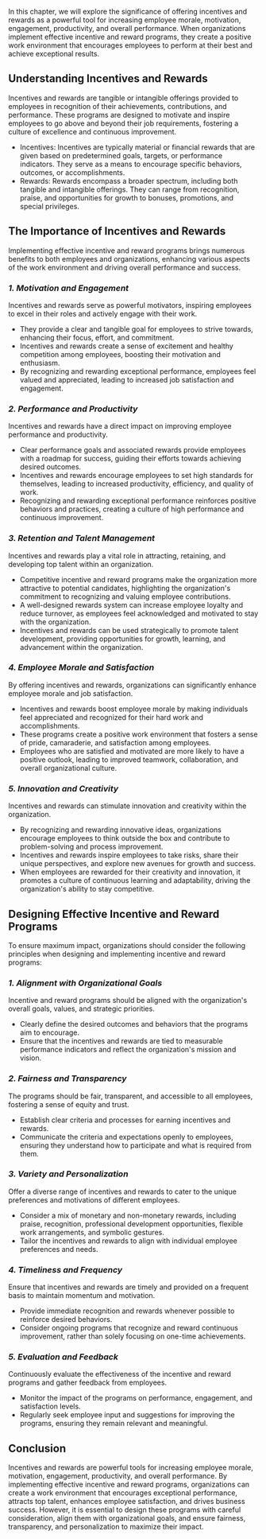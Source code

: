
In this chapter, we will explore the significance of offering incentives and rewards as a powerful tool for increasing employee morale, motivation, engagement, productivity, and overall performance. When organizations implement effective incentive and reward programs, they create a positive work environment that encourages employees to perform at their best and achieve exceptional results.

**Understanding Incentives and Rewards**
----------------------------------------

Incentives and rewards are tangible or intangible offerings provided to employees in recognition of their achievements, contributions, and performance. These programs are designed to motivate and inspire employees to go above and beyond their job requirements, fostering a culture of excellence and continuous improvement.

* Incentives: Incentives are typically material or financial rewards that are given based on predetermined goals, targets, or performance indicators. They serve as a means to encourage specific behaviors, outcomes, or accomplishments.
* Rewards: Rewards encompass a broader spectrum, including both tangible and intangible offerings. They can range from recognition, praise, and opportunities for growth to bonuses, promotions, and special privileges.

**The Importance of Incentives and Rewards**
--------------------------------------------

Implementing effective incentive and reward programs brings numerous benefits to both employees and organizations, enhancing various aspects of the work environment and driving overall performance and success.

### *1. Motivation and Engagement*

Incentives and rewards serve as powerful motivators, inspiring employees to excel in their roles and actively engage with their work.

* They provide a clear and tangible goal for employees to strive towards, enhancing their focus, effort, and commitment.
* Incentives and rewards create a sense of excitement and healthy competition among employees, boosting their motivation and enthusiasm.
* By recognizing and rewarding exceptional performance, employees feel valued and appreciated, leading to increased job satisfaction and engagement.

### *2. Performance and Productivity*

Incentives and rewards have a direct impact on improving employee performance and productivity.

* Clear performance goals and associated rewards provide employees with a roadmap for success, guiding their efforts towards achieving desired outcomes.
* Incentives and rewards encourage employees to set high standards for themselves, leading to increased productivity, efficiency, and quality of work.
* Recognizing and rewarding exceptional performance reinforces positive behaviors and practices, creating a culture of high performance and continuous improvement.

### *3. Retention and Talent Management*

Incentives and rewards play a vital role in attracting, retaining, and developing top talent within an organization.

* Competitive incentive and reward programs make the organization more attractive to potential candidates, highlighting the organization's commitment to recognizing and valuing employee contributions.
* A well-designed rewards system can increase employee loyalty and reduce turnover, as employees feel acknowledged and motivated to stay with the organization.
* Incentives and rewards can be used strategically to promote talent development, providing opportunities for growth, learning, and advancement within the organization.

### *4. Employee Morale and Satisfaction*

By offering incentives and rewards, organizations can significantly enhance employee morale and job satisfaction.

* Incentives and rewards boost employee morale by making individuals feel appreciated and recognized for their hard work and accomplishments.
* These programs create a positive work environment that fosters a sense of pride, camaraderie, and satisfaction among employees.
* Employees who are satisfied and motivated are more likely to have a positive outlook, leading to improved teamwork, collaboration, and overall organizational culture.

### *5. Innovation and Creativity*

Incentives and rewards can stimulate innovation and creativity within the organization.

* By recognizing and rewarding innovative ideas, organizations encourage employees to think outside the box and contribute to problem-solving and process improvement.
* Incentives and rewards inspire employees to take risks, share their unique perspectives, and explore new avenues for growth and success.
* When employees are rewarded for their creativity and innovation, it promotes a culture of continuous learning and adaptability, driving the organization's ability to stay competitive.

**Designing Effective Incentive and Reward Programs**
-----------------------------------------------------

To ensure maximum impact, organizations should consider the following principles when designing and implementing incentive and reward programs:

### *1. Alignment with Organizational Goals*

Incentive and reward programs should be aligned with the organization's overall goals, values, and strategic priorities.

* Clearly define the desired outcomes and behaviors that the programs aim to encourage.
* Ensure that the incentives and rewards are tied to measurable performance indicators and reflect the organization's mission and vision.

### *2. Fairness and Transparency*

The programs should be fair, transparent, and accessible to all employees, fostering a sense of equity and trust.

* Establish clear criteria and processes for earning incentives and rewards.
* Communicate the criteria and expectations openly to employees, ensuring they understand how to participate and what is required from them.

### *3. Variety and Personalization*

Offer a diverse range of incentives and rewards to cater to the unique preferences and motivations of different employees.

* Consider a mix of monetary and non-monetary rewards, including praise, recognition, professional development opportunities, flexible work arrangements, and symbolic gestures.
* Tailor the incentives and rewards to align with individual employee preferences and needs.

### *4. Timeliness and Frequency*

Ensure that incentives and rewards are timely and provided on a frequent basis to maintain momentum and motivation.

* Provide immediate recognition and rewards whenever possible to reinforce desired behaviors.
* Consider ongoing programs that recognize and reward continuous improvement, rather than solely focusing on one-time achievements.

### *5. Evaluation and Feedback*

Continuously evaluate the effectiveness of the incentive and reward programs and gather feedback from employees.

* Monitor the impact of the programs on performance, engagement, and satisfaction levels.
* Regularly seek employee input and suggestions for improving the programs, ensuring they remain relevant and meaningful.

**Conclusion**
--------------

Incentives and rewards are powerful tools for increasing employee morale, motivation, engagement, productivity, and overall performance. By implementing effective incentive and reward programs, organizations can create a work environment that encourages exceptional performance, attracts top talent, enhances employee satisfaction, and drives business success. However, it is essential to design these programs with careful consideration, align them with organizational goals, and ensure fairness, transparency, and personalization to maximize their impact.
